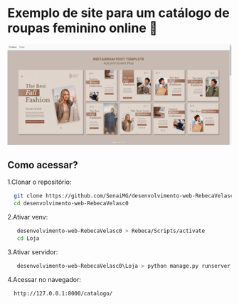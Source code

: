 # Exemplo de site para um catálogo de roupas feminino online :dress:
<img src="./Loja/static/assets/img/site.png">

## Como acessar?
1.Clonar o repositório:
 ```sh
   git clone https://github.com/SenaiMG/desenvolvimento-web-RebecaVelasc0.git
   cd desenvolvimento-web-RebecaVelasc0
   ```
2.Ativar venv:
```sh
   desenvolvimento-web-RebecaVelasc0 > Rebeca/Scripts/activate
   cd Loja
   ```
3.Ativar servidor:
```sh
   desenvolvimento-web-RebecaVelasc0\Loja > python manage.py runserver
   ```
4.Acessar no navegador:
```sh
  http://127.0.0.1:8000/catalogo/
 ```

